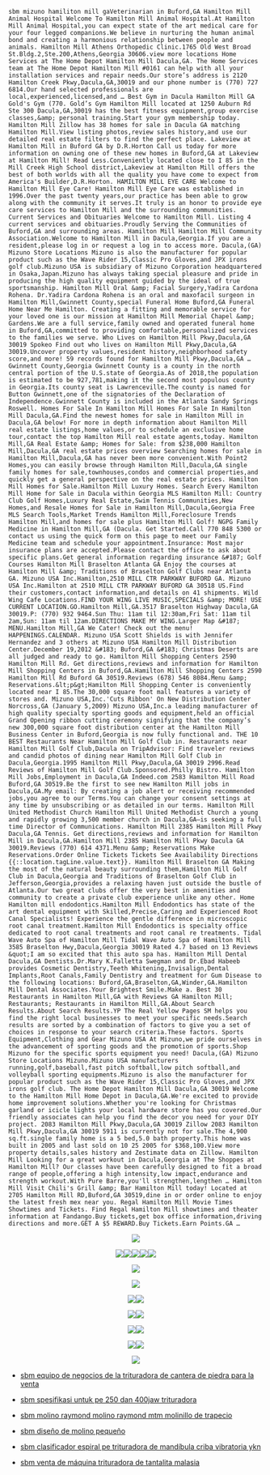 
```
sbm mizuno hamiliton mill gaVeterinarian in Buford,GA Hamilton Mill Animal Hospital Welcome To Hamilton Mill Animal Hospital.At Hamilton Mill Animal Hospital,you can expect state of the art medical care for your four legged companions.We believe in nurturing the human animal bond and creating a harmonious relationship between people and animals. Hamilton Mill Athens Orthopedic Clinic.1765 Old West Broad St.Bldg.2,Ste.200,Athens,Georgia 30606.view more locations Home Services at The Home Depot Hamilton Mill Dacula,GA. The Home Services team at The Home Depot Hamilton Mill #0161 can help with all your installation services and repair needs.Our store’s address is 2120 Hamilton Creek Pkwy,Dacula,GA,30019 and our phone number is (770) 727 6814.Our hand selected professionals are local,experienced,licensed,and … Best Gym in Dacula Hamilton Mill GA Gold's Gym (770. Gold’s Gym Hamilton Mill located at 1250 Auburn Rd Ste 300 Dacula,GA,30019 has the best fitness equipment,group exercise classes,&amp; personal training.Start your gym membership today. Hamilton Mill Zillow has 38 homes for sale in Dacula GA matching Hamilton Mill.View listing photos,review sales history,and use our detailed real estate filters to find the perfect place. Lakeview at Hamilton Mill in Buford GA by D.R.Horton Call us today for more information on owning one of these new homes in Buford,GA at Lakeview at Hamilton Mill! Read Less.Conveniently located close to I 85 in the Mill Creek High School district,Lakeview at Hamilton Mill offers the best of both worlds with all the quality you have come to expect from America's Builder,D.R.Horton. HAMILTON MILL EYE CARE Welcome to Hamilton Mill Eye Care! Hamilton Mill Eye Care was established in 1996.Over the past twenty years,our practice has been able to grow along with the community it serves.It truly is an honor to provide eye care services to Hamilton Mill and the surrounding communities. Current Services and Obituaries Welcome to Hamilton Mill. Listing 4 current services and obituaries.Proudly Serving the Communities of Buford,GA and surrounding areas. Hamilton Mill Hamilton Mill Community Association.Welcome to Hamilton Mill in Dacula,Georgia.If you are a resident,please log in or request a log in to access more. Dacula,(GA) Mizuno Store Locations Mizuno is also the manufacturer for popular product such as the Wave Rider 15,Classic Pro Gloves,and JPX irons golf club.Mizuno USA is subsidiary of Mizuno Corporation headquartered in Osaka,Japan.Mizuno has always taking special pleasure and pride in producing the high quality equipment guided by the ideal of true sportsmanship. Hamilton Mill Oral &amp; Facial Surgery,Yadira Cardona Rohena. Dr.Yadira Cardona Rohena is an oral and maxofacil surgeon in Hamilton Mill,Gwinnett County,special Funeral Home Buford,GA Funeral Home Near Me Hamilton. Creating a fitting and memorable service for your loved one is our mission at Hamilton Mill Memorial Chapel &amp; Gardens.We are a full service,family owned and operated funeral home in Buford,GA,committed to providing comfortable,personalized services to the families we serve. Who Lives on Hamilton Mill Pkwy,Dacula,GA 30019 Spokeo Find out who lives on Hamilton Mill Pkwy,Dacula,GA 30019.Uncover property values,resident history,neighborhood safety score,and more! 59 records found for Hamilton Mill Pkwy,Dacula,GA … Gwinnett County,Georgia Gwinnett County is a county in the north central portion of the U.S.state of Georgia.As of 2018,the population is estimated to be 927,781,making it the second most populous county in Georgia.Its county seat is Lawrenceville.The county is named for Button Gwinnett,one of the signatories of the Declaration of Independence.Gwinnett County is included in the Atlanta Sandy Springs Roswell. Homes For Sale In Hamilton Mill Homes For Sale In Hamilton Mill Dacula,GA.Find the newest homes for sale in Hamilton Mill in Dacula,GA below! For more in depth information about Hamilton Mill real estate listings,home values,or to schedule an exclusive home tour,contact the top Hamilton Mill real estate agents,today. Hamilton Mill,GA Real Estate &amp; Homes for Sale: from $238,000 Hamilton Mill,Dacula,GA real estate prices overview Searching homes for sale in Hamilton Mill,Dacula,GA has never been more convenient.With Point2 Homes,you can easily browse through Hamilton Mill,Dacula,GA single family homes for sale,townhouses,condos and commercial properties,and quickly get a general perspective on the real estate prices. Hamilton Mill Homes for Sale.Hamilton Mill Luxury Homes. Search Every Hamilton Mill Home for Sale in Dacula within Georgia MLS Hamilton Mill: Country Club Golf Homes,Luxury Real Estate,Swim Tennis Communities,New Homes,and Resale Homes for Sale in Hamilton Mill,Dacula,Georgia Free MLS Search Tools,Market Trends Hamilton Mill,Foreclosure Trends Hamilton Mill,and homes for sale plus Hamilton Mill Golf! NGPG Family Medicine in Hamilton Mill,GA (Dacula. Get Started.Call 770 848 5300 or contact us using the quick form on this page to meet our Family Medicine team and schedule your appointment.Insurance: Most major insurance plans are accepted.Please contact the office to ask about specific plans.Get general information regarding insurance &#187; Golf Courses Hamilton Mill Braselton Atlanta GA Enjoy the courses at Hamilton Mill &amp; Traditions of Braselton Golf Clubs near Atlanta GA. Mizuno USA Inc.Hamilton,2510 MILL CTR PARKWAY BUFORD GA. Mizuno USA Inc.Hamilton at 2510 MILL CTR PARKWAY BUFORD GA 30518 US.Find their customers,contact information,and details on 41 shipments. Wild Wing Cafe Locations.FIND YOUR WING LIVE MUSIC,SPECIALS &amp; MORE! USE CURRENT LOCATION.GO.Hamilton Mill,GA.3517 Braselton Highway Dacula,GA 30019.P: (770) 932 9464.Sun Thu: 11am til 12:30am,Fri Sat: 11am til 2am,Sun: 11am til 12am.DIRECTIONS MAKE MY WING.Larger Map &#187; MENU.Hamilton Mill,GA We Cater! Check out the menu! HAPPENINGS.CALENDAR. Mizuno USA Scott Shields is with Jennifer Hernandez and 3 others at Mizuno USA Hamilton Mill Distribution Center.December 19,2012 &#183; Buford,GA &#183; Christmas Deserts are all judged and ready to go. Hamilton Mill Shopping Centers 2590 Hamilton Mill Rd. Get directions,reviews and information for Hamilton Mill Shopping Centers in Buford,GA.Hamilton Mill Shopping Centers 2590 Hamilton Mill Rd Buford GA 30519.Reviews (678) 546 8084.Menu &amp; Reservations.&lt;p&gt;Hamilton Mill Shopping Center is conveniently located near I 85.The 30,000 square foot mall features a variety of stores and. Mizuno USA,Inc.'Cuts Ribbon' On New Distribution Center Norcross,GA (January 5,2009) Mizuno USA,Inc.a leading manufacturer of high quality specialty sporting goods and equipment,held an official Grand Opening ribbon cutting ceremony signifying that the company’s new 300,000 square foot distribution center at the Hamilton Mill Business Center in Buford,Georgia is now fully functional and. THE 10 BEST Restaurants Near Hamilton Mill Golf Club in. Restaurants near Hamilton Mill Golf Club,Dacula on TripAdvisor: Find traveler reviews and candid photos of dining near Hamilton Mill Golf Club in Dacula,Georgia.1995 Hamilton Mill Pkwy,Dacula,GA 30019 2996.Read Reviews of Hamilton Mill Golf Club.Sponsored.Philly Bistro. Hamilton Mill Jobs,Employment in Dacula,GA Indeed.com 2583 Hamilton Mill Road Buford,GA 30519.Be the first to see new Hamilton Mill jobs in Dacula,GA.My email: By creating a job alert or receiving recommended jobs,you agree to our Terms.You can change your consent settings at any time by unsubscribing or as detailed in our terms. Hamilton Mill United Methodist Church Hamilton Mill United Methodist Church a young and rapidly growing 3,500 member church in Dacula,GA—is seeking a full time Director of Communications. Hamilton Mill 2385 Hamilton Mill Pkwy Dacula,GA Tennis. Get directions,reviews and information for Hamilton Mill in Dacula,GA.Hamilton Mill 2385 Hamilton Mill Pkwy Dacula GA 30019.Reviews (770) 614 4371.Menu &amp; Reservations Make Reservations.Order Online Tickets Tickets See Availability Directions {{::location.tagLine.value.text}}. Hamilton Mill Braselton GA Making the most of the natural beauty surrounding them,Hamilton Mill Golf Club in Dacula,Georgia and Traditions of Braselton Golf Club in Jefferson,Georgia,provides a relaxing haven just outside the bustle of Atlanta.Our two great clubs offer the very best in amenities and community to create a private club experience unlike any other. Home Hamilton mill endodontics.Hamilton Mill Endodontics has state of the art dental equipment with Skilled,Precise,Caring and Experienced Root Canal Specialists! Experience the gentle difference in microscopic root canal treatment.Hamilton Mill Endodontics is specialty office dedicated to root canal treatments and root canal re treatments. Tidal Wave Auto Spa of Hamilton Mill Tidal Wave Auto Spa of Hamilton Mill 3585 Braselton Hwy,Dacula,Georgia 30019 Rated 4.7 based on 13 Reviews &quot;I am so excited that this auto spa has. Hamilton Mill Dental Dacula,GA Dentists.Dr.Mary K.Falletta Swegman and Dr.Ebad Habeeb provides Cosmetic Dentistry,Teeth Whitening,Invisalign,Dental Implants,Root Canals,Family Dentistry and treatment for Gum Disease to the following locations: Buford,GA,Braselton,GA,Winder,GA.Hamilton Mill Dental Associates.Your Brightest Smile.Make a. Best 30 Restaurants in Hamilton Mill,GA with Reviews GA Hamilton Mill; Restaurants; Restaurants in Hamilton Mill,GA.About Search Results.About Search Results.YP The Real Yellow Pages SM helps you find the right local businesses to meet your specific needs.Search results are sorted by a combination of factors to give you a set of choices in response to your search criteria.These factors. Sports Equipment,Clothing and Gear Mizuno USA At Mizuno,we pride ourselves in the advancement of sporting goods and the promotion of sports.Shop Mizuno for the specific sports equipment you need! Dacula,(GA) Mizuno Store Locations Mizuno.Mizuno USA manufacturers running,golf,baseball,fast pitch softball,low pitch softball,and volleyball sporting equipments.Mizuno is also the manufacturer for popular product such as the Wave Rider 15,Classic Pro Gloves,and JPX irons golf club. The Home Depot Hamilton Mill Dacula,GA 30019 Welcome to the Hamilton Mill Home Depot in Dacula,GA.We're excited to provide home improvement solutions.Whether you're looking for Christmas garland or icicle lights your local hardware store has you covered.Our friendly associates can help you find the decor you need for your DIY project. 2083 Hamilton Mill Pkwy,Dacula,GA 30019 Zillow 2083 Hamilton Mill Pkwy,Dacula,GA 30019 5911 is currently not for sale.The 4,900 sq.ft.single family home is a 5 bed,5.0 bath property.This home was built in 2005 and last sold on 10 25 2005 for $368,100.View more property details,sales history and Zestimate data on Zillow. Hamilton Mill Looking for a great workout in Dacula,Georgia at The Shoppes at Hamilton Mill? Our classes have been carefully designed to fit a broad range of people,offering a high intensity,low impact,endurance and strength workout.With Pure Barre,you'll strengthen,lengthen … Hamilton Mill Visit Chili's Grill &amp; Bar Hamilton Mill today! Located at 2705 Hamilton Mill RD,Buford,GA 30519,dine in or order online to enjoy the latest fresh mex near you. Regal Hamilton Mill Movie Times Showtimes and Tickets. Find Regal Hamilton Mill showtimes and theater information at Fandango.Buy tickets,get box office information,driving directions and more.GET A $5 REWARD.Buy Tickets.Earn Points.GA … 
```

<div align="center">

<a href="https://es-crusher.shibang-china.com/github&k=sbm+mizuno+hamiliton+mill+ga"><img src="https://static.shibang-china.com/es/crusher/logo.jpg"></a>

<a href="https://es-crusher.shibang-china.com/github&k=sbm+mizuno+hamiliton+mill+ga"><img src="https://static.shibang-china.com/es/crusher/index.jpg"></a><a href="https://es-crusher.shibang-china.com/material.htmlgithub&k=sbm+mizuno+hamiliton+mill+ga"><img src="https://static.shibang-china.com/es/crusher/material.jpg"></a><a href="https://es-crusher.shibang-china.com/application.htmlgithub&k=sbm+mizuno+hamiliton+mill+ga"><img src="https://static.shibang-china.com/es/crusher/application.jpg"></a><a href="https://es-crusher.shibang-china.com/aboutus.htmlgithub&k=sbm+mizuno+hamiliton+mill+ga"><img src="https://static.shibang-china.com/es/crusher/aboutus.jpg"></a><a href="https://es-crusher.shibang-china.com/contact.htmlgithub&k=sbm+mizuno+hamiliton+mill+ga"><img src="https://static.shibang-china.com/es/crusher/contact.jpg"></a>

<a href="https://es-crusher.shibang-china.com/github&k=sbm+mizuno+hamiliton+mill+ga"><img src="https://static.shibang-china.com/es/crusher/banner.jpg"></a>

<a href="https://swt.shibang-china.com/github&k=sbm+mizuno+hamiliton+mill+ga"><img src="https://static.shibang-china.com/es/crusher/text.jpg"></a>

<a href="https://swt.shibang-china.com/github&k=sbm+mizuno+hamiliton+mill+ga"><img src="https://static.shibang-china.com/es/crusher/chat.jpg"></a><a href="https://es-crusher.shibang-china.com/contact.htmlgithub&k=sbm+mizuno+hamiliton+mill+ga"><img src="https://static.shibang-china.com/es/crusher/message.jpg"></a>

<a href="https://es-crusher.shibang-china.com/products/pe.htmlgithub&k=sbm+mizuno+hamiliton+mill+ga"><img src="https://static.shibang-china.com/es/crusher/pe.jpg"></a><a href="https://es-crusher.shibang-china.com/products/pf.htmlgithub&k=sbm+mizuno+hamiliton+mill+ga"><img src="https://static.shibang-china.com/es/crusher/pf.jpg"></a>

<a href="https://es-crusher.shibang-china.com/products/hpt.htmlgithub&k=sbm+mizuno+hamiliton+mill+ga"><img src="https://static.shibang-china.com/es/crusher/hpt.jpg"></a><a href="https://es-crusher.shibang-china.com/products/vsi.htmlgithub&k=sbm+mizuno+hamiliton+mill+ga"><img src="https://static.shibang-china.com/es/crusher/vsi.jpg"></a>

<a href="https://es-crusher.shibang-china.com/products/klv.htmlgithub&k=sbm+mizuno+hamiliton+mill+ga"><img src="https://static.shibang-china.com/es/crusher/klv.jpg"></a><a href="https://es-crusher.shibang-china.com/products/portable.htmlgithub&k=sbm+mizuno+hamiliton+mill+ga"><img src="https://static.shibang-china.com/es/crusher/portable.jpg"></a>

<a href="https://swt.shibang-china.com/github&k=sbm+mizuno+hamiliton+mill+ga"><img src="https://static.shibang-china.com/es/crusher/case.jpg"></a>

</div>


* [sbm equipo de negocios de la trituradora de cantera de piedra para la venta](sbm%20equipo%20de%20negocios%20de%20la%20trituradora%20de%20cantera%20de%20piedra%20para%20la%20venta.md)

* [sbm spesifikasi untuk pe 250 dan 400jaw trituradora](sbm%20spesifikasi%20untuk%20pe%20250%20dan%20400jaw%20trituradora.md)

* [sbm molino raymond molino raymond mtm molinillo de trapecio](sbm%20molino%20raymond%20molino%20raymond%20mtm%20molinillo%20de%20trapecio.md)

* [sbm diseño de molino pequeño](sbm%20dise%C3%B1o%20de%20molino%20peque%C3%B1o.md)

* [sbm clasificador espiral pe trituradora de mandíbula criba vibratoria ykn](sbm%20clasificador%20espiral%20pe%20trituradora%20de%20mand%C3%ADbula%20criba%20vibratoria%20ykn.md)

* [sbm venta de máquina trituradora de tantalita malasia](sbm%20venta%20de%20m%C3%A1quina%20trituradora%20de%20tantalita%20malasia.md)